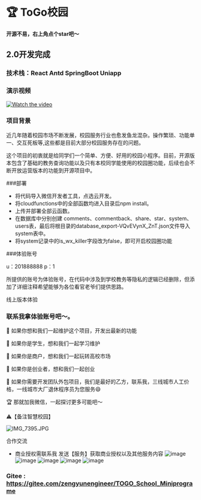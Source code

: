 

# 🏆 ToGo校园

**开源不易，右上角点个star吧～**

## 2.0开发完成
### 技术栈：React Antd SpringBoot Uniapp
### 演示视频

[![Watch the video](https://i.imgur.com/vKb2F1B.png)](https://b23.tv/p1bleX1)
### 项目背景

近几年随着校园市场不断发展，校园服务行业也愈发鱼龙混杂。操作繁琐、功能单一、交互死板等,这些都是目前大部分校园服务存在的问题。

这个项目的初衷就是给同学们一个简单、方便、好用的校园小程序。目前，开源版本包含了基础的教务查询功能以及只有本校同学能使用的校园圈功能，后续也会不断开放运营版本的功能到开源项目中。

###部署

- 将代码导入微信开发者工具，点选云开发。
- 将cloudfunctions中的全部函数均进入目录后npm install。
- 上传并部署全部云函数。
- 在数据库中分别创建 comments、commentback、share、star、system、users表，最后将根目录的database_export-VQvEVynX_ZnT.json文件导入system表中。
- 将system记录中的is_wx_killer字段改为false，即可开启校园圈功能

###体验账号

u：201888888
p：1

所提供的账号为体验账号，在代码中涉及到学校教务等隐私的逻辑已经删除，但添加了详细注释希望能够为各位看官老爷们提供思路。

线上版本体验

### 联系我拿体验账号吧～。

🌈 如果你想和我们一起维护这个项目，开发出最新的功能 

🌈 如果你是学生，想和我们一起学习维护

🌈 如果你是商户，想和我们一起玩转高校市场

🌈 如果你是创业者，想和我们一起创业

🌈 如果你需要开发团队外包项目，我们是最好的乙方，联系我，三线城市人工价格，一线城市大厂退休程序员为您服务😄

🏆 那就加我微信，一起探讨更多可能吧～

⚠️【备注智慧校园】

![IMG_7395.JPG](docImg%2FIMG_7395.JPG)


合作交流
- 商业授权需联系我 发送【服务】获取商业授权以及其他服务内容
![image](docImg/13261623840424_.pic_hd.jpg)
![image](docImg/13271623840428_.pic_hd.jpg)
![image](docImg/13281623840432_.pic_hd.jpg)
![image](docImg/13291623840437_.pic_hd.jpg)
![image](docImg/13301623840443_.pic_hd.jpg)


### Gitee : https://gitee.com/zengyunengineer/TOGO_School_Miniprograme
